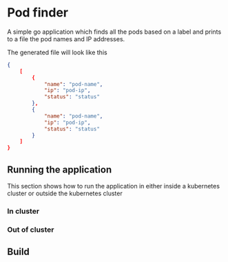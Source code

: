 # Pod finder

A simple go application which finds all the pods based on a label and prints to a file the pod names and IP addresses.

The generated file will look like this

```json
{
    [
        {
            "name": "pod-name",
            "ip": "pod-ip",
            "status": "status"
        },
        {
            "name": "pod-name",
            "ip": "pod-ip",
            "status": "status"
        }
    ]
}
```

## Running the application

This section shows how to run the application in either inside a kubernetes cluster or outside the kubernetes cluster

### In cluster


### Out of cluster


## Build